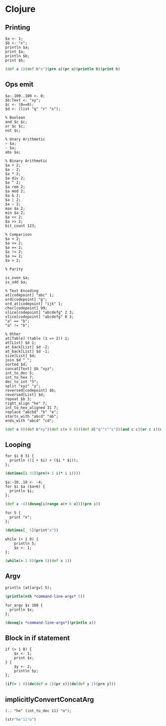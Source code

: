 # Clojure

## Printing

```polygolf
$a <- 1;
$b <- "x";
println $a;
print $a;
println $b;
print $b;
```

```clj nogolf
(def a 1)(def b"x")(prn a)(pr a)(println b)(print b)
```

## Ops emit

```polygolf
$a:-100..100 <- 0;
$b:Text <- "xy";
$c <- (0==0);
$d <- (list "q" "r" "s");

% Boolean
and $c $c;
or $c $c;
not $c;

% Unary Arithmetic
~ $a;
- $a;
abs $a;

% Binary Arithmetic
$a + 2;
$a - 2;
$a * 2;
$a div 2;
$a ^ 2;
$a rem 2;
$a mod 2;
$a & 2;
$a | 2;
$a ~ 2;
max $a 2;
min $a 2;
$a << 2;
$a >> 2;
bit_count 123;

% Comparison
$a < 2;
$a <= 2;
$a == 2;
$a != 2;
$a >= 2;
$a > 2;

% Parity

is_even $a;
is_odd $a;

% Text Encoding
at[codepoint] "abc" 1;
ord[codepoint] "g";
ord_at[codepoint] "ijk" 1;
char[codepoint] 99;
slice[codepoint] "abcdefg" 2 3;
slice[codepoint] "abcdefg" 0 3;
"a" == "b";
"a" != "b";

% Other
at[Table] (table (1 => 2)) 1;
at[List] $d 1;
at_back[List] $d -2;
at_back[List] $d -1;
size[List] $d;
join $d "_";
sorted $d;
concat[Text] $b "xyz";
int_to_dec 5;
int_to_hex 7;
dec_to_int "5";
split "xyz" "y";
reversed[codepoint] $b;
reversed[List] $d;
repeat $b 3;
right_align "he" 7;
int_to_hex_aligned 31 7;
replace "abcbd" "b" "e";
starts_with "abcd" "ab";
ends_with "abcd" "cd";
```

```clj nogolf
(def a 0)(def b"xy")(def c(= 0 0))(def d["q""r""s"])(and c c)(or c c)(not c)(bit-not a)(- a)(abs a)(+ 2 a)(- a 2)(* 2 a)(quot a 2)(int(Math/pow a 2))(rem a 2)(mod a 2)(bit-and 2 a)(bit-or 2 a)(bit-xor 2 a)(max 2 a)(min 2 a)(bit-shift-left a 2)(bit-shift-right a 2)(Long/bitCount 123)(< a 2)(<= a 2)(= a 2)(not= a 2)(>= a 2)(> a 2)(even? a)(odd? a)(str(nth"abc"1))(int(nth"g"0))(int(nth"ijk"1))(str(char 99))(subs"abcdefg"2 5)(subs"abcdefg"0 3)(="a""b")(not="a""b")({1 2}1)(nth d 1)(nth d(-(count d)2))(last d)(count d)(clojure.string/join"_"d)(sort d)(str b"xyz")(str 5)(format"%x"7)(read-string"5")(.split"xyz""y")(clojure.string/reverse b)(reverse d)(apply str(repeat 3 b))(format"%7s""he")(format"%07x"31)(clojure.string/replace"abcbd""b""e")(clojure.string/starts-with?"abcd""ab")(clojure.string/ends-with?"abcd""cd")
```

## Looping

```polygolf
for $i 0 31 {
  println ((1 + $i) + ($i * $i));
};
```

```clj nogolf
(dotimes[i 31](prn(+ 1 i(* i i))))
```

```polygolf
$a:-10..10 <- -4;
for $i $a ($a+6) {
  println $i;
};
```

```clj nogolf
(def a -4)(doseq[i(range a(+ 6 a))](prn i))
```

```polygolf
for 5 {
  print "x";
};
```

```clj nogolf
(dotimes[_ 5](print"x"))
```

```polygolf
while (> 1 0) {
    println 5;
    $x <- 1;
};
```

```clj nogolf
(while(> 1 0)(prn 5)(def x 1))
```

## Argv

```polygolf
println (at[argv] 5);
```

```clj nogolf
(println(nth *command-line-args* 5))
```

```polygolf
for_argv $x 100 {
  println $x;
};
```

```clj nogolf
(doseq[x *command-line-args*](println x))
```

## Block in if statement

```polygolf
if (> 1 0) {
    $x <- 1;
    print $x;
} {
    $y <- 2;
    println $y;
};
```

```clj nogolf
(if(> 1 0)(do(def x 1)(pr x))(do(def y 2)(prn y)))
```

## implicitlyConvertConcatArg

```polygolf
(.. "he" (int_to_dec 11) "o");
```

```clj implicitlyConvertConcatArg
(str"he"11"o")
```
